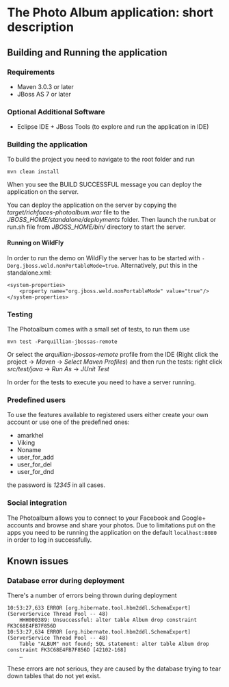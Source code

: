 # The Photo Album application: short description

## Building and Running the application

### Requirements

 * Maven 3.0.3 or later
 * JBoss AS 7 or later

### Optional Additional Software

 * Eclipse IDE + JBoss Tools (to explore and run the application in IDE)

### Building the application

To build the project you need to navigate to the root folder and run

	mvn clean install

When you see the BUILD SUCCESSFUL message you can deploy the application on the server. 

You can deploy the application on the server by copying the _target/richfaces-photoalbum.war_ file to the _JBOSS\_HOME/standalone/deployments_ folder. Then launch the run.bat or run.sh file from _JBOSS\_HOME/bin/_ directory to start the server.

#### Running on WildFly

In order to run the demo on WildFly the server has to be started with `-Dorg.jboss.weld.nonPortableMode=true`. Alternatively, put this in the standalone.xml:

    <system-properties>
        <property name="org.jboss.weld.nonPortableMode" value="true"/>
    </system-properties>
    
     

### Testing

The Photoalbum comes with a small set of tests, to run them use

    mvn test -Parquillian-jbossas-remote
   
Or select the _arquillian-jbossas-remote_ profile from the IDE (Right click the project -> _Maven_ -> _Select Maven Profiles_) and then run the tests: right click _src/test/java_ -> _Run As_ -> _JUnit Test_
    
In order for the tests to execute you need to have a server running.

### Predefined users

To use the features available to registered users either create your own account or use one of the predefined ones:

 *	 amarkhel
 *	 Viking
 *	 Noname
 *	 user\_for\_add
 *	 user\_for\_del
 *	 user\_for\_dnd

the password is _12345_ in all cases.

### Social integration

The Photoalbum allows you to connect to your Facebook and Google+ accounts and browse and share your photos. 
Due to limitations put on the apps you need to be running the application on the default `localhost:8080` in order to log in successfully.

## Known issues
### Database error during deployment
There's a number of errors being thrown during deployment

    10:53:27,633 ERROR [org.hibernate.tool.hbm2ddl.SchemaExport] (ServerService Thread Pool -- 48) 
        HHH000389: Unsuccessful: alter table Album drop constraint FK3C68E4FB7F856D
    10:53:27,634 ERROR [org.hibernate.tool.hbm2ddl.SchemaExport] (ServerService Thread Pool -- 48) 
        Table "ALBUM" not found; SQL statement: alter table Album drop constraint FK3C68E4FB7F856D [42102-168]
        …
        
These errors are not serious, they are caused by the database trying to tear down tables that do not yet exist.